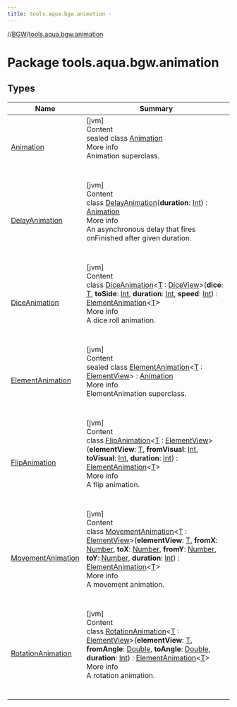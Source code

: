 ```yaml
---
title: tools.aqua.bgw.animation -
---
```

//[BGW](../../index.md)/[tools.aqua.bgw.animation](index.md)



# Package tools.aqua.bgw.animation  


## Types  
  
|  Name |  Summary | 
|---|---|
| <a name="tools.aqua.bgw.animation/Animation///PointingToDeclaration/"></a>[Animation](-animation/index.md)| <a name="tools.aqua.bgw.animation/Animation///PointingToDeclaration/"></a>[jvm]  <br>Content  <br>sealed class [Animation](-animation/index.md)  <br>More info  <br>Animation superclass.  <br><br><br>|
| <a name="tools.aqua.bgw.animation/DelayAnimation///PointingToDeclaration/"></a>[DelayAnimation](-delay-animation/index.md)| <a name="tools.aqua.bgw.animation/DelayAnimation///PointingToDeclaration/"></a>[jvm]  <br>Content  <br>class [DelayAnimation](-delay-animation/index.md)(**duration**: [Int](https://kotlinlang.org/api/latest/jvm/stdlib/kotlin/-int/index.html)) : [Animation](-animation/index.md)  <br>More info  <br>An asynchronous delay that fires onFinished after given duration.  <br><br><br>|
| <a name="tools.aqua.bgw.animation/DiceAnimation///PointingToDeclaration/"></a>[DiceAnimation](-dice-animation/index.md)| <a name="tools.aqua.bgw.animation/DiceAnimation///PointingToDeclaration/"></a>[jvm]  <br>Content  <br>class [DiceAnimation](-dice-animation/index.md)<[T](-dice-animation/index.md) : [DiceView](../tools.aqua.bgw.elements.gameelements/-dice-view/index.md)>(**dice**: [T](-dice-animation/index.md), **toSide**: [Int](https://kotlinlang.org/api/latest/jvm/stdlib/kotlin/-int/index.html), **duration**: [Int](https://kotlinlang.org/api/latest/jvm/stdlib/kotlin/-int/index.html), **speed**: [Int](https://kotlinlang.org/api/latest/jvm/stdlib/kotlin/-int/index.html)) : [ElementAnimation](-element-animation/index.md)<[T](-dice-animation/index.md)>   <br>More info  <br>A dice roll animation.  <br><br><br>|
| <a name="tools.aqua.bgw.animation/ElementAnimation///PointingToDeclaration/"></a>[ElementAnimation](-element-animation/index.md)| <a name="tools.aqua.bgw.animation/ElementAnimation///PointingToDeclaration/"></a>[jvm]  <br>Content  <br>sealed class [ElementAnimation](-element-animation/index.md)<[T](-element-animation/index.md) : [ElementView](../tools.aqua.bgw.elements/-element-view/index.md)> : [Animation](-animation/index.md)  <br>More info  <br>ElementAnimation superclass.  <br><br><br>|
| <a name="tools.aqua.bgw.animation/FlipAnimation///PointingToDeclaration/"></a>[FlipAnimation](-flip-animation/index.md)| <a name="tools.aqua.bgw.animation/FlipAnimation///PointingToDeclaration/"></a>[jvm]  <br>Content  <br>class [FlipAnimation](-flip-animation/index.md)<[T](-flip-animation/index.md) : [ElementView](../tools.aqua.bgw.elements/-element-view/index.md)>(**elementView**: [T](-flip-animation/index.md), **fromVisual**: [Int](https://kotlinlang.org/api/latest/jvm/stdlib/kotlin/-int/index.html), **toVisual**: [Int](https://kotlinlang.org/api/latest/jvm/stdlib/kotlin/-int/index.html), **duration**: [Int](https://kotlinlang.org/api/latest/jvm/stdlib/kotlin/-int/index.html)) : [ElementAnimation](-element-animation/index.md)<[T](-flip-animation/index.md)>   <br>More info  <br>A flip animation.  <br><br><br>|
| <a name="tools.aqua.bgw.animation/MovementAnimation///PointingToDeclaration/"></a>[MovementAnimation](-movement-animation/index.md)| <a name="tools.aqua.bgw.animation/MovementAnimation///PointingToDeclaration/"></a>[jvm]  <br>Content  <br>class [MovementAnimation](-movement-animation/index.md)<[T](-movement-animation/index.md) : [ElementView](../tools.aqua.bgw.elements/-element-view/index.md)>(**elementView**: [T](-movement-animation/index.md), **fromX**: [Number](https://kotlinlang.org/api/latest/jvm/stdlib/kotlin/-number/index.html), **toX**: [Number](https://kotlinlang.org/api/latest/jvm/stdlib/kotlin/-number/index.html), **fromY**: [Number](https://kotlinlang.org/api/latest/jvm/stdlib/kotlin/-number/index.html), **toY**: [Number](https://kotlinlang.org/api/latest/jvm/stdlib/kotlin/-number/index.html), **duration**: [Int](https://kotlinlang.org/api/latest/jvm/stdlib/kotlin/-int/index.html)) : [ElementAnimation](-element-animation/index.md)<[T](-movement-animation/index.md)>   <br>More info  <br>A movement animation.  <br><br><br>|
| <a name="tools.aqua.bgw.animation/RotationAnimation///PointingToDeclaration/"></a>[RotationAnimation](-rotation-animation/index.md)| <a name="tools.aqua.bgw.animation/RotationAnimation///PointingToDeclaration/"></a>[jvm]  <br>Content  <br>class [RotationAnimation](-rotation-animation/index.md)<[T](-rotation-animation/index.md) : [ElementView](../tools.aqua.bgw.elements/-element-view/index.md)>(**elementView**: [T](-rotation-animation/index.md), **fromAngle**: [Double](https://kotlinlang.org/api/latest/jvm/stdlib/kotlin/-double/index.html), **toAngle**: [Double](https://kotlinlang.org/api/latest/jvm/stdlib/kotlin/-double/index.html), **duration**: [Int](https://kotlinlang.org/api/latest/jvm/stdlib/kotlin/-int/index.html)) : [ElementAnimation](-element-animation/index.md)<[T](-rotation-animation/index.md)>   <br>More info  <br>A rotation animation.  <br><br><br>|

